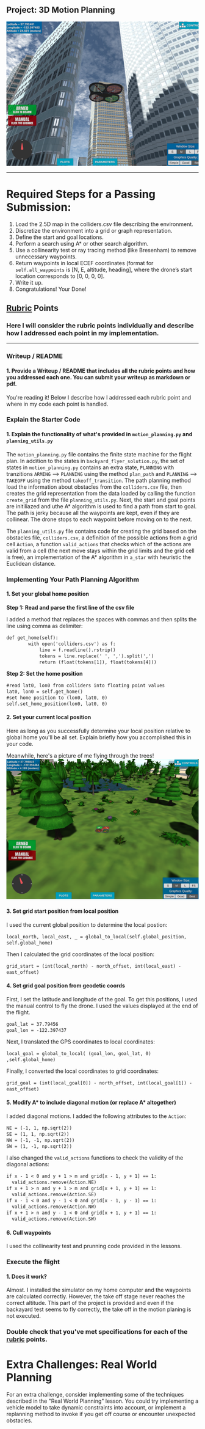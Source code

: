 ## Project: 3D Motion Planning
![Quad Image](./misc/enroute.png)

---


# Required Steps for a Passing Submission:
1. Load the 2.5D map in the colliders.csv file describing the environment.
2. Discretize the environment into a grid or graph representation.
3. Define the start and goal locations.
4. Perform a search using A* or other search algorithm.
5. Use a collinearity test or ray tracing method (like Bresenham) to remove unnecessary waypoints.
6. Return waypoints in local ECEF coordinates (format for `self.all_waypoints` is [N, E, altitude, heading], where the drone’s start location corresponds to [0, 0, 0, 0].
7. Write it up.
8. Congratulations!  Your Done!

## [Rubric](https://review.udacity.com/#!/rubrics/1534/view) Points
### Here I will consider the rubric points individually and describe how I addressed each point in my implementation.  

---
### Writeup / README

#### 1. Provide a Writeup / README that includes all the rubric points and how you addressed each one.  You can submit your writeup as markdown or pdf.  

You're reading it! Below I describe how I addressed each rubric point and where in my code each point is handled.

### Explain the Starter Code

#### 1. Explain the functionality of what's provided in `motion_planning.py` and `planning_utils.py`

The `motion_planning.py` file contains the finite state machine for the flight plan. In addition to the states in `backyard_flyer_solution.py`, the set of states in `motion_planning.py` contains an extra state, `PLANNING` with tranzitions `ARMING` --> `PLANNING` using the method `plan_path` and `PLANNING` --> `TAKEOFF` using the method `takeoff_transition`. The path planning method load the information about obstacles from the `colliders.csv` file, then creates the grid representation from the data loaded by calling the function `create_grid` from the file `planning_utils.py`.  Next, the start and goal points are initiliazed and uthe A* algorithm is used to find a path from start to goal. The path is jerky because all the waypoints are kept, even if they are collinear. The drone stops to each waypoint before moving on to the next.

The `planning_utils.py` file contains code for creating the grid based on the obstacles file, `colliders.csv`, a definition of the possible actions from a grid cell `Action`, a function `valid_actions` that checks which of the actions are valid from a cell (the next move stays within the grid limits and the grid cell is free), an implementation of the A* algorithm in `a_star` with heuristic the Euclidean distance.

### Implementing Your Path Planning Algorithm

#### 1. Set your global home position

**Step 1: Read and parse the first line of the csv file**

I added a method that replaces the spaces with commas and then splits the line using comma as delimiter:
```
def get_home(self):
        with open('colliders.csv') as f:
            line = f.readline().rstrip()
            tokens = line.replace(' ', ',').split(',')
            return (float(tokens[1]), float(tokens[4]))
```

**Step 2: Set the home position**
```
#read lat0, lon0 from colliders into floating point values
lat0, lon0 = self.get_home()        
#set home position to (lon0, lat0, 0)
self.set_home_position(lon0, lat0, 0)
```

#### 2. Set your current local position

Here as long as you successfully determine your local position relative to global home you'll be all set. Explain briefly how you accomplished this in your code.


Meanwhile, here's a picture of me flying through the trees!
![Forest Flying](./misc/in_the_trees.png)

#### 3. Set grid start position from local position

I used the current global position to determine the local postion:
```
local_north, local_east, _ = global_to_local(self.global_position, self.global_home)
```
Then I calculated the grid coordinates of the local position:
```
grid_start = (int(local_north) - north_offset, int(local_east) - east_offset)
```

#### 4. Set grid goal position from geodetic coords

First, I set the latitude and longitude of the goal. To get this positions, I used the manual control to fly the drone. I used the values displayed at the end of the flight.
```
goal_lat = 37.79456
goal_lon = -122.397437
```
Next, I translated the GPS coordinates to local coordinates:
```
local_goal = global_to_local( (goal_lon, goal_lat, 0) ,self.global_home)
```
Finally, I converted the local coordinates to grid coordinates:
```
grid_goal = (int(local_goal[0]) - north_offset, int(local_goal[1]) - east_offset)
```
        
#### 5. Modify A* to include diagonal motion (or replace A* altogether)

I added diagonal motions. I added the following attributes to the `Action`:
```
NE = (-1, 1, np.sqrt(2))
SE = (1, 1, np.sqrt(2))
NW = (-1, -1, np.sqrt(2))
SW = (1, -1, np.sqrt(2))
```

I also changed the `valid_actions` functions to check the validity of the diagonal actions:
```
if x - 1 < 0 and y + 1 > m and grid[x - 1, y + 1] == 1:
  valid_actions.remove(Action.NE)
if x + 1 > n and y + 1 > m and grid[x + 1, y + 1] == 1:
  valid_actions.remove(Action.SE)
if x - 1 < 0 and y - 1 < 0 and grid[x - 1, y - 1] == 1:
  valid_actions.remove(Action.NW)
if x + 1 > n and y - 1 < 0 and grid[x + 1, y + 1] == 1:
  valid_actions.remove(Action.SW)
```


#### 6. Cull waypoints 

I used the collinearity test and prunning code provided in the lessons.


### Execute the flight
#### 1. Does it work?
Almost. I installed the simulator on my home computer and the waypoints are calculated correctly. However, the take off stage never reaches the correct altitude. This part of the project is provided and even if the backayard test seems to fly correctly, the take off in the motion planing is not executed.

### Double check that you've met specifications for each of the [rubric](https://review.udacity.com/#!/rubrics/1534/view) points.
  
# Extra Challenges: Real World Planning

For an extra challenge, consider implementing some of the techniques described in the "Real World Planning" lesson. You could try implementing a vehicle model to take dynamic constraints into account, or implement a replanning method to invoke if you get off course or encounter unexpected obstacles.


